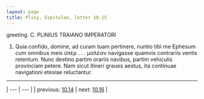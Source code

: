 ```yaml
---
layout: page
title: Pliny, Espitulae, letter 10.15
---
```


greeting. C. PLINIUS TRAIANO IMPERATORI



1. Quia confido, domine, ad curam tuam pertinere, nuntio tibi me Ephesum cum omnibus meis ὑπὲρ . . . μαλέαν navigasse quamvis contrariis ventis retentum. Nunc destino partim orariis navibus, partim vehiculis provinciam petere. Nam sicut itineri graues aestus, ita continuae navigationi etesiae reluctantur.



---

| --- | --- |
| previous: [10.14](../10.14/) | next: [10.16](../10.16/) |